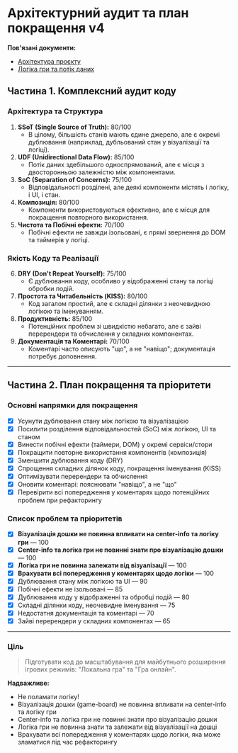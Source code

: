 # Архітектурний аудит та план покращення v4

**Пов'язані документи:**
- [Архітектура проєкту](../ARCHITECTURE.md)
- [Логіка гри та потік даних](../logic/GAME_LOGIC_AND_DATA_FLOW.md)

## Частина 1. Комплексний аудит коду

### Архітектура та Структура
1. **SSoT (Single Source of Truth):**  80/100
   - В цілому, більшість станів мають єдине джерело, але є окремі дублювання (наприклад, дубльований стан у візуалізації та логіці).
2. **UDF (Unidirectional Data Flow):**  85/100
   - Потік даних здебільшого односпрямований, але є місця з двосторонньою залежністю між компонентами.
3. **SoC (Separation of Concerns):**  75/100
   - Відповідальності розділені, але деякі компоненти містять і логіку, і UI, і стан.
4. **Композиція:**  80/100
   - Компоненти використовуються ефективно, але є місця для покращення повторного використання.
5. **Чистота та Побічні ефекти:**  70/100
   - Побічні ефекти не завжди ізольовані, є прямі звернення до DOM та таймерів у логіці.

### Якість Коду та Реалізації
6. **DRY (Don't Repeat Yourself):**  75/100
   - Є дублювання коду, особливо у відображенні стану та логіці обробки подій.
7. **Простота та Читабельність (KISS):**  80/100
   - Код загалом простий, але є складні ділянки з неочевидною логікою та іменуванням.
8. **Продуктивність:**  85/100
   - Потенційних проблем зі швидкістю небагато, але є зайві перерендери та обчислення у складних компонентах.
9. **Документація та Коментарі:**  70/100
   - Коментарі часто описують "що", а не "навіщо"; документація потребує доповнення.

---

## Частина 2. План покращення та пріоритети

### Основні напрямки для покращення
- [x] Усунути дублювання стану між логікою та візуалізацією
- [x] Посилити розділення відповідальностей (SoC) між логікою, UI та станом <!-- Аудит: логіка, UI та стан розділені; побічні ефекти у UI не впливають на логіку гри. -->
- [x] Винести побічні ефекти (таймери, DOM) у окремі сервіси/стори
- [x] Покращити повторне використання компонентів (композиція) <!-- SvgIcons, FAQModal, DontShowAgainCheckbox, FloatingBackButton, Button тощо вже використовуються як спільні компоненти. Дублювання мінімальне. -->
- [x] Зменшити дублювання коду (DRY)
- [x] Спрощення складних ділянок коду, покращення іменування (KISS)
- [x] Оптимізувати перерендери та обчислення
- [x] Оновити коментарі: пояснювати "навіщо", а не "що"
- [x] Перевірити всі попередження у коментарях щодо потенційних проблем при рефакторингу

### Список проблем та пріоритетів
- [x] **Візуалізація дошки не повинна впливати на center-info та логіку гри** — 100
- [x] **Center-info та логіка гри не повинні знати про візуалізацію дошки** — 100
- [x] **Логіка гри не повинна залежати від візуалізації** — 100
- [x] **Врахувати всі попередження у коментарях щодо логіки** — 100
- [x] Дублювання стану між логікою та UI — 90
- [x] Побічні ефекти не ізольовані — 85
- [x] Дублювання коду у відображенні та обробці подій — 80
- [x] Складні ділянки коду, неочевидне іменування — 75
- [x] Недостатня документація та коментарі — 70
- [x] Зайві перерендери у складних компонентах — 65

---

### Ціль
> Підготувати код до масштабування для майбутнього розширення ігрових режимів: "Локальна гра" та "Гра онлайн".

**Надважливе:**
- Не поламати логіку!
- Візуалізація дошки (game-board) не повинна впливати на center-info та логіку гри
- Center-info та логіка гри не повинні знати про візуалізацію дошки
- Логіка гри не повинна знати та залежати від візуалізації на дошці
- Врахувати всі попередження у коментарях щодо логіки, яка може зламатися під час рефакторингу 